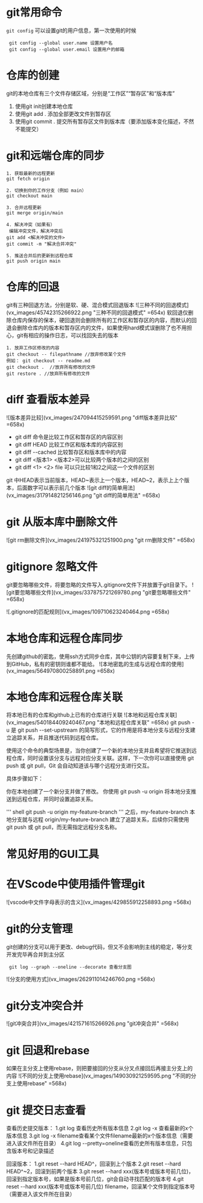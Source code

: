 # git常用命令
`git config` 可以设置git的用户信息，第一次使用的时候
```shell
 git config --global user.name 设置用户名
 git config --global user.email 设置用户的邮箱
```
# 仓库的创建
git的本地仓库有三个文件存储区域，分别是“工作区”“暂存区”和“版本库”
1. 使用git init创建本地仓库
2. 使用git add . 添加全部更改文件到暂存区
3. 使用git commit . 提交所有暂存区文件到版本库（要添加版本变化描述，不然不能提交）
# git和远端仓库的同步
```shell
1. 获取最新的远程更新
git fetch origin

2. 切换到你的工作分支（例如 main）
git checkout main

3. 合并远程更新
git merge origin/main

4. 解决冲突（如果有）
 编辑冲突文件，解决冲突后
git add <解决冲突的文件>
git commit -m "解决合并冲突"

5. 推送合并后的更新到远程仓库
git push origin main
```
# 仓库的回退
git有三种回退方法，分别是软、硬、混合模式回退版本
![三种不同的回退模式](vx_images/45742315266922.png "三种不同的回退模式" =654x)
软回退仅删除仓库内保存的保本，硬回退则会删除所有的工作区和暂存区的内容，而默认的回退会删除仓库内的版本和暂存区内的文件，如果使用hard模式误删除了也不用担心，git有相应的操作日志，可以找回失去的版本
```shell
1. 放弃工作区修改的内容
git checkout -- filepathname //放弃修改某个文件
例如： git checkout -- readme.md
git checkout .  //放弃所有修改的文件
git restore . //放弃所有修改的文件
```


# diff 查看版本差异
![版本差异比较](vx_images/247094415259591.png "diff版本差异比较" =658x)
- git diff 命令是比较工作区和暂存区的内容区别
- git diff HEAD 比较工作区和版本库的内容区别
- git diff --cached 比较暂存区和版本库中的内容
- git diff <版本1> <版本2>可以比较两个版本的之间的区别
- git diff <1> <2> file 可以只比较1和2之间这一个文件的区别

git 中HEAD表示当前版本，HEAD~表示上一个版本，HEAD~2，表示上上个版本，后面数字可以表示前几个版本
![git diff的简单用法](vx_images/317914821256146.png "git diff的简单用法" =658x)

# git 从版本库中删除文件
![git rm删除文件](vx_images/241975321251900.png "git rm删除文件" =658x)
# gitignore 忽略文件
 git要忽略哪些文件，将要忽略的文件写入.gitignore文件下并放置于git目录下。
 ![git要忽略哪些文件](vx_images/337875721269780.png "git要忽略哪些文件" =658x)
 
![.gitignore的匹配规则](vx_images/109710623240464.png =658x)
# 本地仓库和远程仓库同步
先创建github的密匙，使用ssh方式同步仓库，其中公钥的内容要复制下来，上传到GitHub，私有的密钥则谁都不能给。
![本地密匙的生成与远程仓库的使用](vx_images/564970800258891.png =658x)

# 本地仓库和远程仓库关联
将本地已有的仓库和github上已有的仓库进行关联
![本地和远程仓库关联](vx_images/540184409240467.png "本地和远程仓库关联" =658x)
git push -u 是 git push --set-upstream 的简写形式，它的作用是将本地分支与远程分支建立追踪关系，并且推送代码到远程仓库。

使用这个命令的典型场景是，当你创建了一个新的本地分支并且希望将它推送到远程仓库，同时设置该分支与远程对应分支关联。这样，下一次你可以直接使用 git push 或 git pull，Git 会自动知道该与哪个远程分支进行交互。

具体步骤如下：

你在本地创建了一个新分支并做了修改。
你使用 git push -u origin <branch-name> 将本地分支推送到远程仓库，并同时设置追踪关系。

''' shell
git push -u origin my-feature-branch
'''
之后，my-feature-branch 本地分支就与远程 origin/my-feature-branch 建立了追踪关系，后续你只需使用 git push 或 git pull，而无需指定远程分支名称。
# 常见好用的GUI工具

# 在VScode中使用插件管理git
![vscode中文件字母表示的含义](vx_images/429855912258893.png =568x)

# git的分支管理
git创建的分支可以用于更改、debug代码，但又不会影响到主线的稳定，等分支开发完毕再合并到主分区
```shell
 git log --graph --oneline --decorate 查看分支图
```
![分支的使用方式](vx_images/262911014246760.png =568x)
# git分支冲突合并
![git冲突合并](vx_images/421571615266926.png "git冲突合并" =568x)

# git 回退和rebase
如果在主分支上使用rebase，则把要接回的分支从分叉点接回后再接主分支上的内容
![不同的分支上使用rebase](vx_images/149030921259595.png "不同的分支上使用rebase" =568x)

# git 提交日志查看
查看历史提交版本：
1.git log 查看历史所有版本信息
2.git log -x 查看最新的x个版本信息
3.git log -x filename查看某个文件filename最新的x个版本信息（需要进入该文件所在目录）
4.git log --pretty=oneline查看历史所有版本信息，只包含版本号和记录描述

回滚版本：
1.git reset --hard HEAD^，回滚到上个版本
2.git reset --hard HEAD^~2，回滚到前两个版本
3.git reset --hard xxx(版本号或版本号前几位)，回滚到指定版本号，如果是版本号前几位，git会自动寻找匹配的版本号
4.git reset --hard xxx(版本号或版本号前几位) filename，回滚某个文件到指定版本号（需要进入该文件所在目录）
